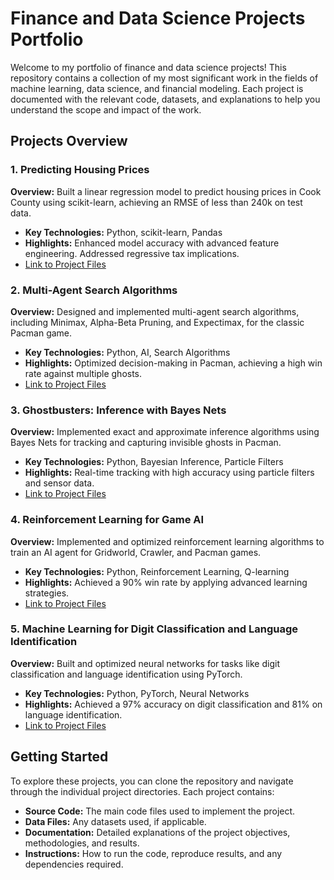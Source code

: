# Finance and Data Science Projects Portfolio

Welcome to my portfolio of finance and data science projects! This repository contains a collection of my most significant work in the fields of machine learning, data science, and financial modeling. Each project is documented with the relevant code, datasets, and explanations to help you understand the scope and impact of the work.

## Projects Overview

### 1. Predicting Housing Prices
**Overview:** Built a linear regression model to predict housing prices in Cook County using scikit-learn, achieving an RMSE of less than 240k on test data.
- **Key Technologies:** Python, scikit-learn, Pandas
- **Highlights:** Enhanced model accuracy with advanced feature engineering. Addressed regressive tax implications.
- [Link to Project Files](./housing-price-prediction)

### 2. Multi-Agent Search Algorithms
**Overview:** Designed and implemented multi-agent search algorithms, including Minimax, Alpha-Beta Pruning, and Expectimax, for the classic Pacman game.
- **Key Technologies:** Python, AI, Search Algorithms
- **Highlights:** Optimized decision-making in Pacman, achieving a high win rate against multiple ghosts.
- [Link to Project Files](./multi-agent-search)

### 3. Ghostbusters: Inference with Bayes Nets
**Overview:** Implemented exact and approximate inference algorithms using Bayes Nets for tracking and capturing invisible ghosts in Pacman.
- **Key Technologies:** Python, Bayesian Inference, Particle Filters
- **Highlights:** Real-time tracking with high accuracy using particle filters and sensor data.
- [Link to Project Files](./ghostbusters-inference)

### 4. Reinforcement Learning for Game AI
**Overview:** Implemented and optimized reinforcement learning algorithms to train an AI agent for Gridworld, Crawler, and Pacman games.
- **Key Technologies:** Python, Reinforcement Learning, Q-learning
- **Highlights:** Achieved a 90% win rate by applying advanced learning strategies.
- [Link to Project Files](./rl-game-ai)

### 5. Machine Learning for Digit Classification and Language Identification
**Overview:** Built and optimized neural networks for tasks like digit classification and language identification using PyTorch.
- **Key Technologies:** Python, PyTorch, Neural Networks
- **Highlights:** Achieved a 97% accuracy on digit classification and 81% on language identification.
- [Link to Project Files](./Project-5)

## Getting Started
To explore these projects, you can clone the repository and navigate through the individual project directories. Each project contains:
- **Source Code:** The main code files used to implement the project.
- **Data Files:** Any datasets used, if applicable.
- **Documentation:** Detailed explanations of the project objectives, methodologies, and results.
- **Instructions:** How to run the code, reproduce results, and any dependencies required.
